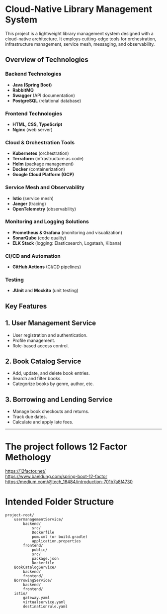 # Cloud-Native Library Management System

This project is a lightweight library management system designed with a cloud-native architecture. It employs cutting-edge tools for orchestration, infrastructure management, service mesh, messaging, and observability.

## Overview of Technologies

### Backend Technologies

- **Java (Spring Boot)**
- **RabbitMQ**
- **Swagger** (API documentation)
- **PostgreSQL** (relational database)
### Frontend Technologies

- **HTML, CSS, TypeScript**
- **Nginx** (web server)
### Cloud & Orchestration Tools

- **Kubernetes** (orchestration)
- **Terraform** (infrastructure as code)
- **Helm** (package management)
- **Docker** (containerization)
- **Google Cloud Platform (GCP)**
### Service Mesh and Observability
- **Istio** (service mesh)
- **Jaeger** (tracing)
- **OpenTelemetry** (observability)
### Monitoring and Logging Solutions

- **Prometheus & Grafana** (monitoring and visualization)
- **SonarQube** (code quality)
- **ELK Stack** (logging: Elasticsearch, Logstash, Kibana)
### CI/CD and Automation
- **GitHub Actions** (CI/CD pipelines)
### Testing
- **JUnit** and **Mockito** (unit testing)
## Key Features
## 1. **User Management Service**

- User registration and authentication.
- Profile management.
- Role-based access control.
## 2. **Book Catalog Service**
- Add, update, and delete book entries.
- Search and filter books.
- Categorize books by genre, author, etc.
## 3. **Borrowing and Lending Service**
- Manage book checkouts and returns.
- Track due dates.
- Calculate and apply late fees.

---

# The project follows 12 Factor Methology
https://12factor.net/ <br/>
https://www.baeldung.com/spring-boot-12-factor <br/>
https://medium.com/@tech_18484/introduction-701b7a8f4730 <br/>

# Intended Folder Structure
```
project-root/
	usermanagementService/
		backend/
			src/
			Dockerfile
			pom.xml (or build.gradle)
			application.properties
		frontend/
			public/
			src/
			package.json
			Dockerfile
	BookCatalogService/
		backend/
		frontend/
	BorrowingService/
		backend/
		frontend/
	istio/
	    gateway.yaml
	    virtualservice.yaml
	    destinationrule.yaml
```

